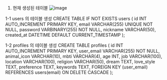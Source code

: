 1. 현재 생성된  테이블
   ![image](https://github.com/user-attachments/assets/60f1b1ac-c35c-43a2-a9f2-3d97bf9a8302)

1-1 users 의 테이블 생성
   CREATE TABLE IF NOT EXISTS users (
  id INT AUTO_INCREMENT PRIMARY KEY,
  email VARCHAR(255) UNIQUE NOT NULL,
  password VARBINARY(255) NOT NULL,
  nickname VARCHAR(50),
  created_at DATETIME DEFAULT CURRENT_TIMESTAMP
);

1-2 profiles 의 테이블 생성
CREATE TABLE profiles (
    id INT AUTO_INCREMENT PRIMARY KEY,
    user_email VARCHAR(255) NOT NULL,
    animal_icon VARCHAR(10),
    mbti VARCHAR(4),
    age INT,
    job VARCHAR(100),
    location VARCHAR(100),
    religion VARCHAR(50),
    dream TEXT,
    love_style TEXT,
    preference TEXT,
    keywords TEXT,
    FOREIGN KEY (user_email) REFERENCES users(email) ON DELETE CASCADE
);


